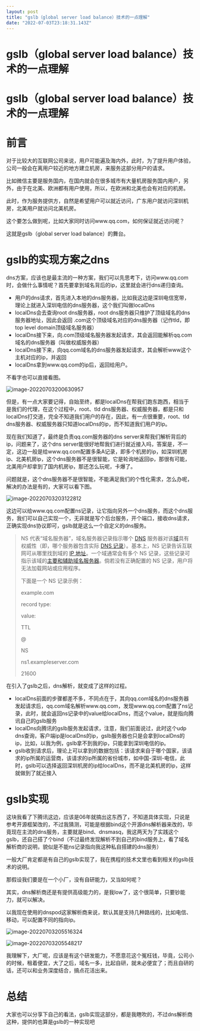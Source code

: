 ```yaml
---
layout: post
title: "gslb（global server load balance）技术的一点理解"
date: "2022-07-03T23:18:31.143Z"
---
```

gslb（global server load balance）技术的一点理解
=======================================

gslb（global server load balance）技术的一点理解
=======================================

前言
==

对于比较大的互联网公司来说，用户可能遍及海内外，此时，为了提升用户体验，公司一般会在离用户较近的地方建立机房，来服务这部分用户的请求。

比如微信主要是服务国内，在国内就会在很多城市有大量机房服务国内用户，另外，由于在北美、欧洲都有用户使用，所以，在欧洲和北美也会有对应的机房。

此时，作为服务提供方，自然是希望用户可以就近访问，广东用户就访问深圳机房，北美用户就访问北美机房。

这个要怎么做到呢，比如大家同时访问www.qq.com，如何保证就近访问呢？

这就是gslb（global server load balance）的舞台。

gslb的实现方案之dns
=============

dns方案，应该也是最主流的一种方案，我们可以先思考下，访问www.qq.com时，会做什么事情呢？首先要拿到域名背后的ip，这里就会进行dns递归查询。

*   用户的dns请求，首先进入本地的dns服务器，比如我这边是深圳电信宽带，理论上就进入深圳电信的dns服务器，这个我们叫做localDns
*   localDns会去查询root dns服务器，root dns服务器只维护了顶级域名的dns服务器地址，因此会返回 .com这个顶级域名对应的dns服务器（记作tld，即top level domain顶级域名服务器）
*   localDns接下来，向.com顶级域名服务器发起请求，其会返回能解析qq.com域名的dns服务器（叫做权威服务器）
*   localDns接下来，向qq.com域名的dns服务器发起请求，其会解析www这个主机对应的ip，并返回
*   localDns拿到www.qq.com的ip后，返回给用户。

不看字也可以直接看图。

![image-20220703200630957](https://dump-1252523945.cos.ap-shanghai.myqcloud.com/img/202207032006162.png)

但是，有一点大家要记得，自始至终，都是localDns在帮我们跑东跑西，相当于是我们的代理，在这个过程中，root、tld dns服务器、权威服务器，都是只和localDns打交道，完全不知道我们用户的存在，因此，有一点很重要，root、tld dns服务器、权威服务器只知道localDns的ip，而不知道我们用户的ip。

现在我们知道了，最终是负责qq.com服务器的dns server来帮我们解析背后的ip，问题来了，这个dns server能很好地帮我们进行就近接入吗，答案是，不一定，这边一般是给www.qq.com配置多条A记录，即多个机房的ip，如深圳机房ip、北美机房ip，这个dns服务器不是很智能，它是轮询地返回ip，那很有可能，北美用户却拿到了国内机房ip，那还怎么玩呢，卡爆了。

问题就是，这个dns服务器不是很智能，不能满足我们的个性化需求，怎么办呢，解决的办法是有的，大家可以看下图。

![image-20220703203122812](https://dump-1252523945.cos.ap-shanghai.myqcloud.com/img/202207032031893.png)

这边可以给www.qq.com配置ns记录，让它指向另外一个dns服务，而这个dns服务，我们可以自己实现一个，无非就是写个后台服务，开个端口，接收dns请求，正确实现dns协议即可，gslb就是这么一个自定义的dns服务。

> NS 代表“域名服务器”，域名服务器记录指示哪个 [DNS](https://www.cloudflare.com/learning/dns/what-is-dns/) 服务器对该[域](https://www.cloudflare.com/learning/dns/glossary/what-is-a-domain-name/)具有权威性（即，哪个服务器包含实际 [DNS 记录](https://www.cloudflare.com/learning/dns/dns-records/)）。基本上，NS 记录告诉互联网可从哪里找到域的 [IP 地址](https://www.cloudflare.com/learning/dns/glossary/what-is-my-ip-address/)。一个域通常会有多个 NS 记录，这些记录可指示该域的[主要和辅助域名服务器](https://www.cloudflare.com/learning/dns/glossary/primary-secondary-dns/)。倘若没有正确配置的 NS 记录，用户将无法加载网站或应用程序。
> 
> 下面是一个 NS 记录示例：
> 
> example.com
> 
> record type:
> 
> value:
> 
> TTL
> 
> @
> 
> NS
> 
> ns1.exampleserver.com
> 
> 21600

在引入了gslb之后，dns解析，就变成了这样的过程。

*   localDns前面的步骤都差不多，不同点在于，其向qq.com域名的dns服务器发起请求后，qq.com域名解析www.qq.com，发现www.qq.com配置了ns记录，此时，就会返回ns记录中的value给localDns，而这个value，就是指向腾讯自己的gslb服务
*   localDns向腾讯的gslb服务发起请求，注意，我们前面说过，此时这个udp dns查询，客户端ip是localDns的ip，gslb服务器也只是会拿到localDns的ip，比如，以我为例，gslb拿不到我的ip，只能拿到深圳电信的ip。
*   gslb收到请求后，理论上可以拿到的数据包括：该请求来自于哪个国家，该请求的ip所属的运营商，该请求的ip所属的省份城市，如中国-深圳-电信，此时，gslb可以选择返回深圳机房的ip给localDns，而不是北美机房的ip，这样就做到了就近接入

gslb实现
======

这块我看了下腾讯这边，应该是06年就搞出这东西了，不知道具体实现，只说是参考开源框架改的，不过我猜测，可能是根据bind这个开源dns解析器来改的，毕竟现在主流的dns服务，主要就是bind、dnsmasq，我这两天为了实践这个gslb，还自己搭了个bind（不过最终发现解析不到自己的bind服务上，看了域名解析商的说明，貌似是不能ns记录指向我这种私自搭建的dns服务）

一般大厂肯定都是有自己的gslb实现了，我在携程的技术文里也看到相关的gslb技术的说明。

那假设我们要是在一个小厂，没有自研能力，又当如何呢？

其实，dns解析商还是有提供高级能力的，是我low了，这个很简单，只要钞能力，就可以解决。

以我现在使用的dnspod这家解析商来说，默认其是支持几种路线的，比如电信、移动，可以配置不同的指向ip。

![image-20220703205516324](https://dump-1252523945.cos.ap-shanghai.myqcloud.com/img/202207032055407.png)

![image-20220703205548217](https://dump-1252523945.cos.ap-shanghai.myqcloud.com/img/202207032055301.png)

我理解下，大厂呢，应该是有这个研发能力，不愿意花这个冤枉钱，毕竟，公司小的时候，租着便宜，大了之后，域名一多，比起自研，就未必便宜了；而且自研的话，还可以和业务深度结合，搞点花活出来。

总结
==

大家也可以分享下自己的看法，gslb实现这部分，都是我瞎吹的，不过dns解析商这种，提供的也算是gslb的一种实现吧